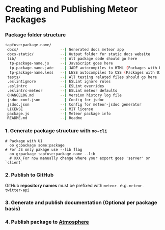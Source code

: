# Creating and Publishing Meteor Packages

### Package folder structure
```sh
tapfuse:package-name/
 docs/                   --| Generated docs meteor app
 docs-static/            --| Output folder for static docs website
 lib/                    --| All package code should go here
  tp-package-name.js     --| JavaScript goes here
  tp-package-name.jade   --| JADE autocompiles to HTML (Packages with UI only)
  tp-package-name.less   --| LESS autocompiles to CSS (Packages with UI only)
 tests/                  --| All testing related files should go here
 .eslintignore           --| ESLint ignore rules
 .eslintrc               --| ESLint overrides
 .eslintrc-meteor        --| ESLint meteor defaults
 CHANGELOG.md            --| Version history log file
 jsdoc-conf.json         --| Config for jsdoc
 jsdoc.json              --| Config for meteor-jsdoc generator
 LICENSE                 --| MIT license
 package.js              --| Meteor package info
 README.md               --| Readme
```

### 1. Generate package structure with `oo-cli`
```
# Package with UI
  oo g:package some:package
# For JS only pakage use --lib flag
  oo g:package tapfuse:package-name --lib
  # XXX For now manually change where your export goes 'server' or `client`
```

### 2. Publish to GitHub

GitHub **repository names** must be prefixed with `meteor-` e.g. `meteor-twitter-api`


### 3. Generate and publish documentation (Optional per package basis)

### 4. Publish package to [Atmosphere](http://atmospherejs.com)
